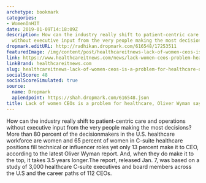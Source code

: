 ```yaml
---
archetype: bookmark
categories:
- WomenInHIT
date: 2019-01-09T14:18:09Z
description: How can the industry really shift to patient-centric care and operations
  without executive input from the very people making the most decisions?
dropmark.editURL: http://radhikan.dropmark.com/616548/17253511
featuredImage: /img/content/post/healthcareitnews-lack-of-women-ceos-is-a-problem-for-healthcare-oliver-wyman-says.JPG
link: https://www.healthcareitnews.com/news/lack-women-ceos-problem-healthcare-oliver-wyman-says
linkBrand: healthcareitnews.com
slug: healthcareitnews-lack-of-women-ceos-is-a-problem-for-healthcare-oliver-wyman-says
socialScore: 48
socialScoreSimulated: true
source:
  name: Dropmark
  apiendpoint: https://shah.dropmark.com/616548.json
title: Lack of women CEOs is a problem for healthcare, Oliver Wyman says
---
```

How can the industry really shift to patient-centric care and operations without executive input from the very people making the most decisions? More than 80 percent of the decisionmakers in the U.S. healthcare workforce are women and 65 percent of women in C-suite healthcare positions fill technical or influencer roles yet only 13 percent make it to CEO, according to the latest Oliver Wyman report. And, when they do make it to the top, it takes 3.5 years longer.The report, released Jan. 7, was based on a study of 3,000 healthcare C-suite executives and board members across the U.S and the career paths of 112 CEOs.

